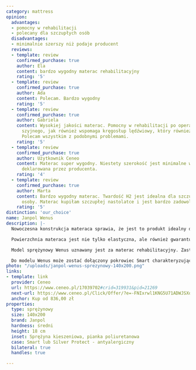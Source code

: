 ```yaml
---
category: mattress
opinion:
  advantages:
  - pomocny w rehabilitacji
  - polecany dla szczupłych osób
  disadvantages:
  - minimalnie szerszy niż podaje producent
  reviews:
  - template: review
    confirmed_purchase: true
    author: Ela
    content: bardzo wygodny materac rehabilitacyjny
    rating: '5'
  - template: review
    confirmed_purchase: true
    author: Ada
    content: Polecam. Bardzo wygodny
    rating: '5'
  - template: review
    confirmed_purchase: true
    author: Gabriela
    content: Wysokiej jakości materac. Pomocny w rehabilitacji po operacji kręgosłupa
      szyjnego, jak również wspomaga kręgosłup lędźwiowy, który również będzie operowany.
      Polecam wszystkim z podobnymi problemami.
    rating: '5'
  - template: review
    confirmed_purchase: true
    author: Użytkownik Ceneo
    content: Materac super wygodny. Niestety szerokość jest minimalne większa niż
      deklarowana przez producenta.
    rating: '4'
  - template: review
    confirmed_purchase: true
    author: Marta
    content: Bardzo wygodny materac. Twardość H2 jest idealna dla szczupłej, lekkiej
      osoby. Materac kupiłam szczupłej nastolatce i jest bardzo zadowolona.
    rating: '5'
distinction: 'our_choice'
name: Janpol Wenus
description: |-
  Nowoczesna konstrukcja materaca sprawia, że jest to produkt idealny dla osób wymagających. W centralnej części wkładu znajdują się sprężyny kieszeniowe. Na powierzchni jednego metra kwadratowego znajduje się aż 260 niezależnych od siebie sprężyn. Dzięki temu materac niemal idealnie przystosowuje się do ciężaru i sposobu ułożenia ciała, umożliwiając jego użytkownikowi komfortowy i głęboki sen. Wierzchnie warstwy materaca zostały wykonane z równie wygodnej - wysokoelastycznej pianki poliuretanowej.

  Powierzchnia materaca jest nie tylko elastyczna, ale również gwarantuje zachowanie wysokiej higieny snu dzięki dużej przewiewności i bardzo dobrej cyrkulacji powietrza. W połączeniu z właściwościami antyalergicznymi stwarza idealne warunki do bezpiecznego i przede wszystkim zdrowego wypoczynku, wolnego od bakterii i drobnoustrojów znajdujących się w pomieszczeniu sypialnianym.

  Model sprężynowy Wenus uznawany jest za materac rehabilitacyjny. Zastosowanie pianki o różnym stopniu twardości tworzy na jego powierzchni siedem stref komfortu. Podział ten ma na celu podparcie mięśni podczas snu, zachowując przy tym prawidłową postawę kręgosłupa. Dzięki swoim właściwościom produkt nadaje się świetnie do codziennego wypoczynku dla osób, które miewają problemy związane z nieprawidłową postawą ciała lub bólami kręgosłupa, a także dla tych, którzy lubią średniej twardości materace.

  Do modelu Wenus może zostać dołączony pokrowiec Smart charakteryzujący się miękkością i delikatnością oraz pokrowiec Silver Protect ze specjalną powłoką z zawartością srebra. Niezależnie od ostatecznego wyboru użytkownika, pokrowiec wpływa na wydłużenie żywotności materaca. Warto jednak pamiętać, aby prać go w temperaturze do 60°C.
photo: "/uploads/janpol-wenus-sprezynowy-140x200.png"
links:
- template: link
  provider: Ceneo
  url: https://www.ceneo.pl/17039702#crid=319931&pid=21269
  next-url: https://www.ceneo.pl/Click/Offer/?e=-FNIxrwl1KNG5U71ADWJSXoRyLKobC-Vh__335Ad9BtrpvSAVQWpypRSxDfqjjxEPzyXZHdKhwQV8uKNuQym-4HCZeoZrkXTiQ7zBzy2Z3tiw6oa8toAPsUZ_0uajzaSRe83JACqgNisT9LB9viOQaNdEQMoDYQz5nrND4mVia4_IxHUXH2HaRoZSbexVZUayWKw_uicGrESsdIWIyTJ5TlEX88oRn2dhU2iyqG75MY9_8bhSGDo0iM_K8aFvzvv9G32ycwM_ahS54UHmDeO1u-iMcHXNQsAxIW2sH6ipdebN77lNEyJ6465wn41qfo--KgRTTiZ1V0lWMIUQQ3kIZvBlQipgEMnpVBMwlkFDd0TtVjAZKlU5x-a9Fd7J1NUpVBMwlkFDd0yqiXfwFje2gaCZwg9cuBTOS_rBupUubsisYCU0vkEIv42Z1ixdZDhu4A7XBczVYyPxTeSA1apYX7WdoZe6BiTPs5zrNOQXGtD5AX65LRdMkDZlqEdrk4Y3fH06QOu3hs=&a=2&rc=notset
  anchor: Kup od 836,00 zł
properties:
  type: sprężynowy
  size: 140x200
  brand: Janpol
  hardness: średni
  height: 18 cm
  inset: Sprężyna kieszeniowa, pianka poliuretanowa
  case: Smart lub Silver Protect - antyalergiczny
  bilateral: true
  handles: true

---
```

